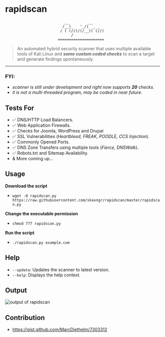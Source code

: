 # rapidscan 

                               __         __
                              /__)_   '_/(  _ _
                             / ( (//)/(/__)( (//)
                                  /
                            =====================
                            
> An automated hybrid security scanner that uses multiple available tools of Kali Linux and ***some custom coded checks*** to scan a target and generate findings spontaneously.
---
### FYI:
- _scanner is still under development and right now supports **20** checks._
- _it is not a multi-threaded program, may be coded in near future._



## Tests For
- :white_check_mark: DNS/HTTP Load Balancers.
- :white_check_mark: Web Application Firewalls.
- :white_check_mark: Checks for Joomla, WordPress and Drupal
- :white_check_mark: SSL Vulnerabilities (_Heartbleed, FREAK, POODLE, CCS Injection_).
- :white_check_mark: Commonly Opened Ports.
- :white_check_mark: DNS Zone Transfers using multiple tools (_Fierce, DNSWalk_).
- :white_check_mark: Robots.txt and Sitemap Availability.
- & More coming up...

## Usage
**Download the script**
- `wget -O rapidscan.py https://raw.githubusercontent.com/skavngr/rapidscan/master/rapidscan.py`

**Change the executable permission**
- `chmod 777 rapidscan.py`

**Run the script**
- `./rapidscan.py example.com`

## Help
- `--update`: Updates the scanner to latest version.
- `--help`:   Displays the help context.

## Output

![output of rapidscan](https://github.com/skavngr/rapidscan/blob/master/rapidscan.PNG)

## Contribution
- https://gist.github.com/MarcDiethelm/7303312

